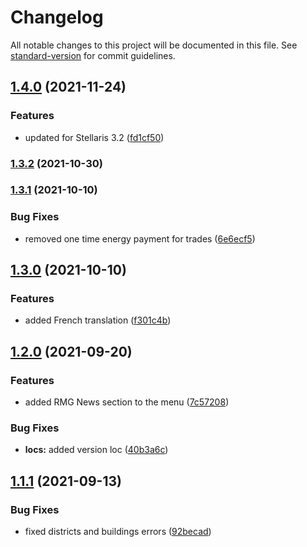 # Changelog

All notable changes to this project will be documented in this file. See [standard-version](https://github.com/conventional-changelog/standard-version) for commit guidelines.

## [1.4.0](https://github.com/The24thDS/planet_states/compare/v1.3.2...v1.4.0) (2021-11-24)


### Features

* updated for Stellaris 3.2 ([fd1cf50](https://github.com/The24thDS/planet_states/commit/fd1cf507035ea12067d101b5aa0dc4bc88bd9391))

### [1.3.2](https://github.com/The24thDS/planet_states/compare/v1.3.1...v1.3.2) (2021-10-30)

### [1.3.1](https://github.com/The24thDS/planet_states/compare/v1.3.0...v1.3.1) (2021-10-10)


### Bug Fixes

* removed one time energy payment for trades ([6e6ecf5](https://github.com/The24thDS/planet_states/commit/6e6ecf5221d1e04fa6bcd972308ca88b1404473e))

## [1.3.0](https://github.com/The24thDS/planet_states/compare/v1.2.0...v1.3.0) (2021-10-10)


### Features

* added French translation ([f301c4b](https://github.com/The24thDS/planet_states/commit/f301c4b66dc666df63ab8e2b19e7567059b71462))

## [1.2.0](https://github.com/The24thDS/planet_states/compare/v1.1.1...v1.2.0) (2021-09-20)


### Features

* added RMG News section to the menu ([7c57208](https://github.com/The24thDS/planet_states/commit/7c572086166f49b0bb27e98b7a39f91882e452f7))


### Bug Fixes

* **locs:** added version loc ([40b3a6c](https://github.com/The24thDS/planet_states/commit/40b3a6cf5ce77c0105019a756dba595b8e43b3c8))

## [1.1.1](https://github.com/The24thDS/planet_states/compare/v1.0.0...v1.1.1) (2021-09-13)

### Bug Fixes

- fixed districts and buildings errors ([92becad](https://github.com/The24thDS/planet_states/commit/92becad95b766df5cc8449c18a5058e6bb4c6ab0))
